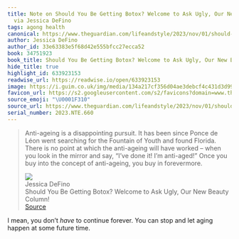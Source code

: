 ```yaml
---
title: Note on Should You Be Getting Botox? Welcome to Ask Ugly, Our New Beauty Column!
  via Jessica DeFino
tags: agong health
canonical: https://www.theguardian.com/lifeandstyle/2023/nov/01/should-i-get-botox-advice-ask-ugly
author: Jessica DeFino
author_id: 33e63383e5f68d42e555bfcc27ecca52
book: 34751923
book_title: Should You Be Getting Botox? Welcome to Ask Ugly, Our New Beauty Column!
hide_title: true
highlight_id: 633923153
readwise_url: https://readwise.io/open/633923153
image: https://i.guim.co.uk/img/media/134a217cf356d04ae3debcf4c431d3d99d10bf8f/0_0_7500_4500/master/7500.jpg?width=1200&height=630&quality=85&auto=format&fit=crop&overlay-align=bottom%2Cleft&overlay-width=100p&overlay-base64=L2ltZy9zdGF0aWMvb3ZlcmxheXMvdGctZGVmYXVsdC5wbmc&enable=upscale&s=e47bcdc2345dc454d06f998a9e01fff6
favicon_url: https://s2.googleusercontent.com/s2/favicons?domain=www.theguardian.com
source_emoji: "\U0001F310"
source_url: https://www.theguardian.com/lifeandstyle/2023/nov/01/should-i-get-botox-advice-ask-ugly#:~:text=Anti-ageing%20is%20a,buy%20in%20forevermore.
serial_number: 2023.NTE.660
---
```

> Anti-ageing is a disappointing pursuit. It has been since Ponce de Léon went searching for the Fountain of Youth and found Florida. There is no point at which the anti-ageing will have worked – when you look in the mirror and say, “I’ve done it! I’m anti-aged!” Once you buy into the concept of anti-ageing, you buy in forevermore.
> <div class="quoteback-footer"><div class="quoteback-avatar"><img class="mini-favicon" src="https://s2.googleusercontent.com/s2/favicons?domain=www.theguardian.com"></div><div class="quoteback-metadata"><div class="metadata-inner"><span style="display:none">FROM:</span><div aria-label="Jessica DeFino" class="quoteback-author"> Jessica DeFino</div><div aria-label="Should You Be Getting Botox? Welcome to Ask Ugly, Our New Beauty Column!" class="quoteback-title"> Should You Be Getting Botox? Welcome to Ask Ugly, Our New Beauty Column!</div></div></div><div class="quoteback-backlink"><a target="_blank" aria-label="go to the full text of this quotation" rel="noopener" href="https://www.theguardian.com/lifeandstyle/2023/nov/01/should-i-get-botox-advice-ask-ugly#:~:text=Anti-ageing%20is%20a,buy%20in%20forevermore." class="quoteback-arrow"> Source</a></div></div>

I mean, you don’t *have* to continue forever. You can stop and let aging happen at some future time.